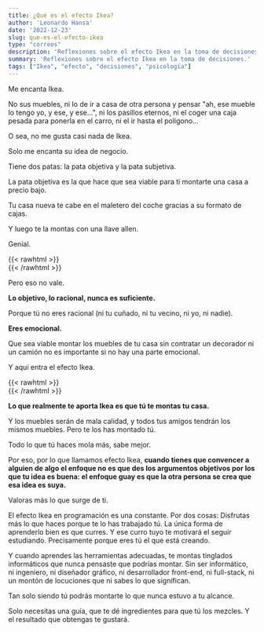 ```yaml
---
title: ¿Qué es el efecto Ikea?
author: 'Leonardo Hansa'
date: '2022-12-23'
slug: que-es-el-efecto-ikea
type: "correos"
description: 'Reflexiones sobre el efecto Ikea en la toma de decisiones.'
summary: 'Reflexiones sobre el efecto Ikea en la toma de decisiones.'
tags: ["Ikea", "efecto", "decisiones", "psicología"]
---
```


Me encanta Ikea.

No sus muebles, ni lo de ir a casa de otra persona y pensar "ah, ese mueble lo tengo yo, y ese, y ese...", ni los pasillos eternos, ni el coger una caja pesada para ponerla en el carro, ni el ir hasta el polígono...

O sea, no me gusta casi nada de Ikea. 

Solo me encanta su idea de negocio.

Tiene dos patas: la pata objetiva y la pata subjetiva.

La pata objetiva es la que hace que sea viable para ti montarte una casa a precio bajo.

Tu casa nueva te cabe en el maletero del coche gracias a su formato de cajas.

Y luego te la montas con una llave allen.

Genial.


{{< rawhtml >}}
</br>
{{< /rawhtml >}}

Pero eso no vale.

**Lo objetivo, lo racional, nunca es suficiente.**

Porque tú no eres racional (ni tu cuñado, ni tu vecino, ni yo, ni nadie).

**Eres emocional.**

Que sea viable montar los muebles de tu casa sin contratar un decorador ni un camión no es importante si no hay una parte emocional.

Y aquí entra el efecto Ikea.


{{< rawhtml >}}
</br>
{{< /rawhtml >}}

**Lo que realmente te aporta Ikea es que tú te montas tu casa.**

Y los muebles serán de mala calidad, y todos tus amigos tendrán los mismos muebles. Pero te los has montado tú.


Todo lo que tú haces mola más, sabe mejor.

Por eso, por lo que llamamos efecto Ikea, **cuando tienes que convencer a alguien de algo el enfoque no es que des los argumentos objetivos por los que tu idea es buena: el enfoque guay es que la otra persona se crea que esa idea es suya.**


Valoras más lo que surge de ti.


El efecto Ikea en programación es una constante. Por dos cosas:
Disfrutas más lo que haces porque te lo has trabajado tú.
La única forma de aprenderlo bien es que curres. Y ese curro tuyo te motivará el seguir estudiando. Precisamente porque eres tú el que está creando.

Y cuando aprendes las herramientas adecuadas, te montas tinglados informáticos que nunca pensaste que podrías montar. Sin ser informático, ni ingeniero, ni diseñador gráfico, ni desarrollador front-end, ni full-stack, ni un montón de locuciones que ni sabes lo que significan. 

Tan solo siendo tú podrás montarte lo que nunca estuvo a tu alcance.


Solo necesitas una guía, que te dé ingredientes para que tú los mezcles. Y el resultado que obtengas te gustará.

